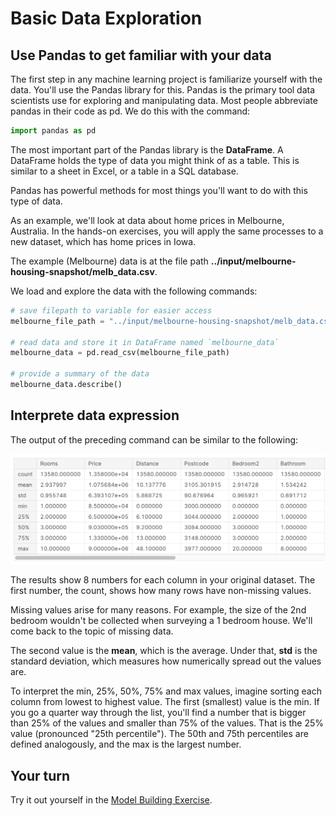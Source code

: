 # Basic Data Exploration

## Use Pandas to get familiar with your data

The first step in any machine learning project is familiarize yourself with the data. You'll use the Pandas library for this. Pandas is the primary tool data scientists use for exploring and manipulating data. Most people abbreviate pandas in their code as pd. We do this with the command:

```python
import pandas as pd
```

The most important part of the Pandas library is the **DataFrame**. A DataFrame holds the type of data you might think of as a table. This is similar to a sheet in Excel, or a table in a SQL database.

Pandas has powerful methods for most things you'll want to do with this type of data.

As an example, we'll look at data about home prices in Melbourne, Australia. In the hands-on exercises, you will apply the same processes to a new dataset, which has home prices in Iowa.

The example (Melbourne) data is at the file path **../input/melbourne-housing-snapshot/melb_data.csv**.

We load and explore the data with the following commands:

```python
# save filepath to variable for easier access
melbourne_file_path = "../input/melbourne-housing-snapshot/melb_data.csv"

# read data and store it in DataFrame named `melbourne_data`
melbourne_data = pd.read_csv(melbourne_file_path)

# provide a summary of the data
melbourne_data.describe()
```

## Interprete data expression

The output of the preceding command can be similar to the following:

![data-frame](../img/dataframe.png)

The results show 8 numbers for each column in your original dataset. The first number, the count, shows how many rows have non-missing values.

Missing values arise for many reasons. For example, the size of the 2nd bedroom wouldn't be collected when surveying a 1 bedroom house. We'll come back to the topic of missing data.

The second value is the **mean**, which is the average. Under that, **std** is the standard deviation, which measures how numerically spread out the values are.

To interpret the min, 25%, 50%, 75% and max values, imagine sorting each column from lowest to highest value. The first (smallest) value is the min. If you go a quarter way through the list, you'll find a number that is bigger than 25% of the values and smaller than 75% of the values. That is the 25% value (pronounced "25th percentile"). The 50th and 75th percentiles are defined analogously, and the max is the largest number.

## Your turn

Try it out yourself in the [Model Building Exercise](../code-lab/introduction-to-ml/model-build-exercise.ipynb).